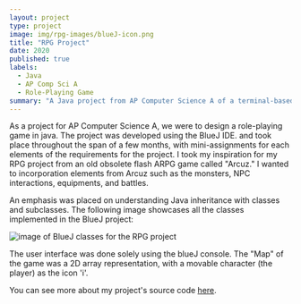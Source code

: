 ```yaml
---
layout: project
type: project
image: img/rpg-images/blueJ-icon.png
title: "RPG Project"
date: 2020
published: true
labels:
  - Java
  - AP Comp Sci A
  - Role-Playing Game
summary: "A Java project from AP Computer Science A of a terminal-based role-playing game."
---
```


As a project for AP Computer Science A, we were to design a role-playing game in java. The project was developed using the BlueJ IDE. and took place throughout the span of a few months, with mini-assignments for each elements of the requirements for the project. I took my inspiration for my RPG project from an old obsolete flash ARPG game called \"Arcuz.\" I wanted to incorporation elements from Arcuz such as the monsters, NPC interactions, equipments, and battles.

An emphasis was placed on understanding Java inheritance with classes and subclasses. The following image showcases all the classes implemented in the BlueJ project:

![image of BlueJ classes for the RPG project](/img/rpg-images/blueJ_img1.png)

The user interface was done solely using the blueJ console. The \"Map\" of the game was a 2D array representation, with a movable character (the player) as the icon 'i'.

You can see more about my project's source code [here](https://github.com/andrewlin808/).
